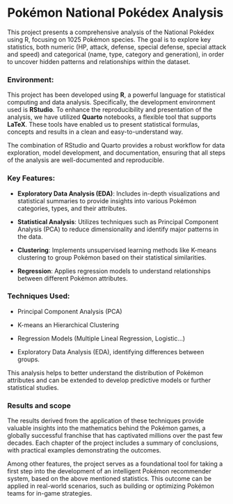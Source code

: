 # Pokémon National Pokédex Analysis

This project presents a comprehensive analysis of the National Pokédex using R, focusing on 1025 Pokémon species. The goal is to explore key statistics, both numeric (HP, attack, defense, special defense, special attack and speed) and categorical (name, type, category and generation), in order to uncover hidden patterns and relationships within the dataset.

### Environment:
This project has been developed using **R**, a powerful language for statistical computing and data analysis. Specifically, the development environment used is **RStudio**. To enhance the reproducibility and presentation of the analysis, we have utilized **Quarto** notebooks, a flexible tool that supports **LaTeX**. These tools have enabled us to present statistical formulas, concepts and results in a clean and easy-to-understand way. 

The combination of RStudio and Quarto provides a robust workflow for data exploration, model development, and documentation, ensuring that all steps of the analysis are well-documented and reproducible.

### Key Features:
- **Exploratory Data Analysis (EDA)**: Includes in-depth visualizations and statistical summaries to provide insights into various Pokémon categories, types, and their attributes.

- **Statistical Analysis**: Utilizes techniques such as Principal Component Analysis (PCA) to reduce dimensionality and identify major patterns in the data.

- **Clustering**: Implements unsupervised learning methods like K-means clustering to group Pokémon based on their statistical similarities. 

- **Regression**: Applies regression models to understand relationships between different Pokémon attributes.

### Techniques Used:
- Principal Component Analysis (PCA)

- K-means an Hierarchical Clustering

- Regression Models (Multiple Lineal Regression, Logistic...)

- Exploratory Data Analysis (EDA), identifying differences between groups.

This analysis helps to better understand the distribution of Pokémon attributes and can be extended to develop predictive models or further statistical studies.

### Results and scope
The results derived from the application of these techniques provide valuable insights into the mathematics behind the Pokémon games, a globally successful franchise that has captivated millions over the past few decades. Each chapter of the project includes a summary of conclusions, with practical examples demonstrating the outcomes.

Among other features, the project serves as a foundational tool for taking a first step into the development of an intelligent Pokémon recommender system, based on the above mentioned statistics. This outcome can be applied in real-world scenarios, such as building or optimizing Pokémon teams for in-game strategies.
